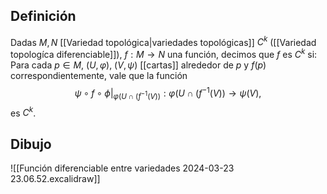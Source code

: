 
## Definición

Dadas $M, N$ [[Variedad topológica|variedades topológicas]] $C^{k}$ ([[Variedad topologíca diferenciable]]), $f:M\to N$ una función, decimos que $f$ es $C^{k}$ si:
Para cada $p \in M$, $(U,\varphi)$, $(V,\psi)$ [[cartas]] alrededor de $p$ y $f(p)$ correspondientemente, vale que la función
$$
\psi \circ f \circ \phi|_{\varphi(U\cap(f^{-1}(V))}:\varphi(U\cap(f^{-1}(V))\to \psi(V),
$$
es $C^{k}$.

## Dibujo

![[Función diferenciable entre variedades 2024-03-23 23.06.52.excalidraw]]
